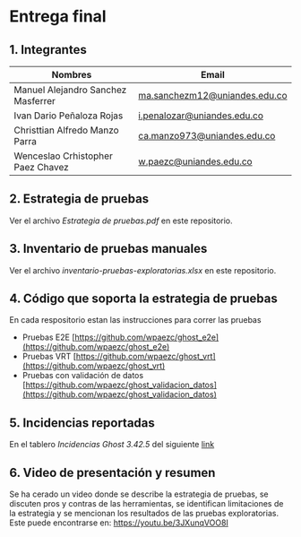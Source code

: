 # Entrega final
## 1. Integrantes
|Nombres|Email|
|-------|------|
|Manuel Alejandro Sanchez Masferrer|ma.sanchezm12@uniandes.edu.co|
|Ivan Dario Peñaloza Rojas|i.penalozar@uniandes.edu.co|
|Christtian Alfredo Manzo Parra|ca.manzo973@uniandes.edu.co|
|Wenceslao Crhistopher Paez Chavez|w.paezc@uniandes.edu.co|

## 2. Estrategia de pruebas

Ver el archivo _Estrategia de pruebas.pdf_ en este repositorio.

## 3. Inventario de pruebas manuales

Ver el archivo _inventario-pruebas-exploratorias.xlsx_ en este repositorio.

## 4. Código que soporta la estrategia de pruebas
En cada respositorio estan las instrucciones para correr las pruebas

- Pruebas E2E [https://github.com/wpaezc/ghost_e2e](https://github.com/wpaezc/ghost_e2e)
- Pruebas VRT [https://github.com/wpaezc/ghost_vrt](https://github.com/wpaezc/ghost_vrt)
- Pruebas con validación de datos [https://github.com/wpaezc/ghost_validacion_datos](https://github.com/wpaezc/ghost_validacion_datos)

## 5. Incidencias reportadas

En el tablero _Incidencias Ghost 3.42.5_ del siguiente [link](https://trello.com/b/e5H7xPH5/incidencias-ghost-3425)


## 6. Video de presentación y resumen

Se ha cerado un video donde se describe la estrategia de pruebas, se discuten pros y contras de las herramientas, se identifican limitaciones de la estrategia y se mencionan los resultados de las pruebas exploratorias. Este puede encontrarse en: https://youtu.be/3JXunqVOO8I
